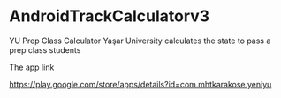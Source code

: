# AndroidTrackCalculatorv3
YU Prep Class Calculator
Yaşar University calculates the state to pass a prep class students 

The app link

https://play.google.com/store/apps/details?id=com.mhtkarakose.yeniyu
